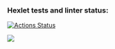 ### Hexlet tests and linter status:
[![Actions Status](https://github.com/Esperansa10/php-project-48/actions/workflows/hexlet-check.yml/badge.svg)](https://github.com/Esperansa10/php-project-48/actions)

<a href="https://codeclimate.com/github/Esperansa10/php-project-48/maintainability"><img src="https://api.codeclimate.com/v1/badges/859c36cad424366a0d1a/maintainability" /></a>
